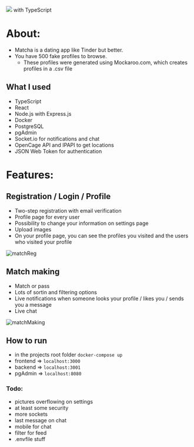 <img src='https://github.com/reijjo/Matcha2.0/assets/95418273/06bbba41-e347-4058-b01a-9566e11dbb18' />
with TypeScript

# About:
* Matcha is a dating app like Tinder but better. 
* You have 500 fake profiles to browse.
  * These profiles were generated using Mockaroo.com, which creates profiles in a .csv file

## What I used
* TypeScript
* React
* Node.js with Express.js
* Docker
* PostgreSQL
* pgAdmin
* Socket.io for notifications and chat
* OpenCage API and IPAPI to get locations
* JSON Web Token for authentication

# Features:
## Registration / Login / Profile
* Two-step registration with email verification
* Profile page for every user
* Possibility to change your information on settings page
* Upload images
* On your profile page, you can see the profiles you visited and the users who visited your profile

![matchReg](https://github.com/reijjo/Matcha2.0/assets/95418273/76de807e-c015-424c-b4a7-55e8259eaaf0)


## Match making
* Match or pass
* Lots of sortin and filtering options
* Live notifications when someone looks your profile / likes you / sends you a message
* Live chat


![matchMaking](https://github.com/reijjo/Matcha2.0/assets/95418273/82f4e921-f762-40a9-9a41-bc142ad9abe6)



## How to run
* in the projects root folder ```docker-compose up```
* frontend => ```localhost:3000```
* backend => ```localhost:3001```
* pgAdmin => ```localhost:8080```

### Todo:
* pictures overflowing on settings
* at least some security
* more sockets
* last message on chat
* mobile for chat
* filter for feed
* .envfile stuff
